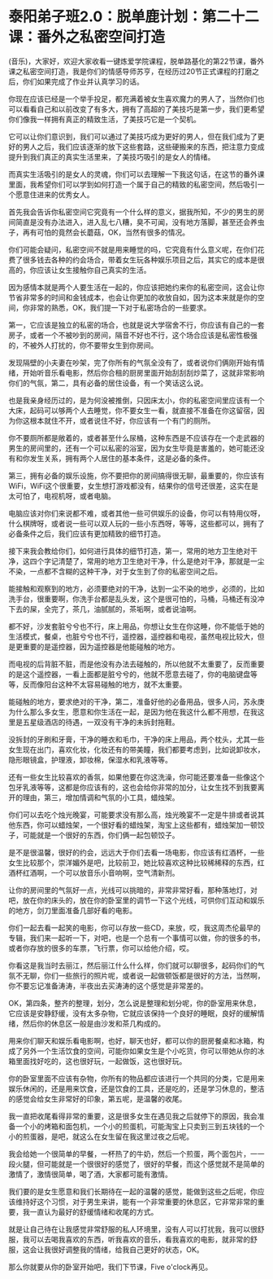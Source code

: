 # 泰阳弟子班2.0：脱单鹿计划：第二十二课：番外之私密空间打造

(音乐)，大家好，欢迎大家收看一键炼爱学院课程，脱单路基化的第22节课，番外课之私密空间打造，我是你们的情感导师苏亨，在经历过20节正式课程的打磨之后，你们如果完成了作业并认真学习的话。

你现在应该已经是一个举手投足，都充满着被女生喜欢魔力的男人了，当然你们也可以看看自己和以前改变了有多大，拥有了高超的了美技巧是第一步，我们更希望你们像我一样拥有真正的精致生活，了美技巧它是一个契机。

它可以让你们意识到，我们可以通过了美技巧成为更好的男人，但在我们成为了更好的男人之后，我们应该逐渐的放下这些套路，这些硬搬来的东西，把注意力变成提升到我们真正的真实生活里来，了美技巧吸引的是女人的情绪。

而真实生活吸引的是女人的灵魂，你们可以去理解一下我这句话，在这节的番外课里面，我希望你们可以学到如何打造一个属于自己的精致的私密空间，然后吸引一个愿意住进来的优秀女人。

首先我会告诉你私密空间它究竟有一个什么样的意义，据我所知，不少的男生的房间简直是没有办法进入，进入乱七八糟，臭不可闻，没有地方落脚，甚至还会养虫子，再有可怕的竟然会长蘑菇，OK，当然有很多的情况。

你们可能会疑问，私密空间不就是用来睡觉的吗，它究竟有什么意义呢，在你们花费了很多钱去各种的约会场合，带着女生玩各种娱乐项目之后，其实它的成本是很高的，你应该让女生接触你自己真实的生活。

因为感情本就是两个人要生活在一起的，你应该把她约来你的私密空间，这会让你节省非常多的时间和金钱成本，也会让你更加的收放自如，因为这本来就是你的空间，你非常的熟悉，OK，我们提一下对于私密场合的一些要求。

第一，它应该是独立的私密的场合，也就是说大学宿舍不行，你应该有自己的一套房子，或者一个不被吵到的房间，隔音不好也不行，这个场合应该是私密性极强的，不被外人打扰的，你不要带女生到你房间。

发现隔壁的小夫妻在吵架，完了你所有的气氛全没有了，或者说你们俩刚开始有情绪，开始听音乐看电影，然后你合租的厨房里面开始刮刮刮炒菜了，这就非常影响你们的气氛，第二，具有必备的居住设备，有一个笑话这么说。

也是我亲身经历过的，是为何没被推倒，只因床太小，你的私密空间里应该有一个大床，起码可以够两个人去睡觉，你不要女生一看，就直接不准备在你这留宿，因为你这根本就住不开，或者说住不好，你应该有一个有门的厕所。

你不要厕所都是敞着的，或者甚至什么尿桶，这种东西是不应该存在一个走武器的男生的房间里的，还有一个可以私密的浴室，因为女生毕竟是害羞的，她可能还没有和你发生关系，拥有两个人居住的基本条件，这是必备的条件。

第三，拥有必备的娱乐设施，你不要把你的房间搞得很无聊，最重要的，你应该有WiFi，WiFi这个很重要，女生想打游戏都没有，结果你的信号还很差，这实在是太可怕了，电视机呀，或者电脑。

电脑应该对你们来说都不难，或者其他一些可供娱乐的设备，你可以有特用仪呀，什么棋牌呀，或者说一些可以双人玩的一些小东西呀，等等，这些都可以，拥有了必备条件之后，我们应该有更加精致的细节打造。

接下来我会教给你们，如何进行具体的细节打造，第一，常用的地方卫生绝对干净，这四个字记清楚了，常用的地方卫生绝对干净，什么是绝对干净，那就是一尘不染，一点都不含糊的这种干净，对于女生到了你的私密空间之后。

能接触和观察到的地方，必须要绝对的干净，达到一尘不染的地步，必须的，比如洗手台，很重要啊，你洗手台都是乱头发，这个是很可怕的，马桶，马桶还有没冲下去的屎，全完了，茶几，油腻腻的，茶垢啊，或者说油啊。

都不好，沙发套脏兮兮也不行，床上用品，你想让女生在你这睡，你不能低于她的生活模式，餐桌，也脏兮兮也不行，遥控器，遥控器和电视，虽然电视比较大，但是更重要的是遥控器，因为遥控器是他能碰触的地方。

而电视的后背脏不脏，而是他没有办法去碰触的，所以他就不太重要了，反而重要的是这个遥控器，一看上面都是脏兮兮的，他就不愿意去碰了，你的电脑键盘等等，反而像阳台这种不太容易碰触的地方，就不太重要。

能碰触的地方，要求绝对的干净，第二，准备好他的必备用品，很多人问，苏永庚为什么那么多女生，愿意和你生活在一起，是因为他在我这什么都不用想，在我这里是五星级酒店的待遇，一双没有干净的未拆封拖鞋。

没拆封的牙刷和牙膏，干净的睡衣和毛巾，干净的床上用品，两个枕头，尤其一些女生现在出门，喜欢化妆，化妆还有的带美瞳，我们都要考虑到，比如说卸妆水，隐形眼镜盒，护理液，卸妆棉，保湿水和乳液等等。

还有一些女生比较喜欢的香氛，如果他要在你这洗澡，你可能还要准备一些像这个包牙乳液等等，这都是你应该有的，这也会给你非常的加分，让女生找不到我要离开的理由，第三，增加情调和气氛的小工具，蜡烛架。

你们可以去吃个烛光晚宴，可能要求没有那么高，烛光晚宴不一定是牛排或者说其他东西，你可以蜡烛架，一个很好看的蜡烛架，淘宝上这些都有，蜡烛架加一顿饺子，可能就是一个很好的东西，你们俩一起包顿饺子。

是不是很温馨，很好的约会，远远大于你们去看一场电影，你应该有红酒杯，一些女生比较那个，崇洋媚外是吧，比较前卫，她比较喜欢这种比较稀稀释的东西，红酒杯红酒啊，一个可以放音乐小音响啊，空气清新剂。

让你的房间里的气氛好一点，光线可以挑暗的，非常非常好看，那种落地灯，对吧，放在你的床头的，放在你的卧室里的调节一下这个光线，可供你们互动和娱乐的地方，剑刀里面准备几部好看的电影。

你们一起去看一起笑的电影，你可以存放一些CD，来放，哎，我这周杰伦最早的专辑，我们来一起听一下，对吧，也是一个总有一个事情可以做，你的很多的书，或者你存放的很多的车票，飞行票，你可以给他介绍，哎。

你看这是我当时去丽江，然后丽江什么什么样，你们就可以聊很多，起码你们的气氛不无聊，你们一些旅行的照片呢，或者说一起做顿饭都是很好的方法，当然啊，你不要忘记准备涛涛，半夜出去买涛涛的这个感觉是非常差的。

OK，第四条，整齐的整理，划分，怎么说是整理和划分呢，你的卧室用来休息，它应该是安静舒缓，没有太多杂物，它就应该保持一个良好的睡眠，良好的缓解情绪，然后你的休息区一般是由沙发和茶几构成的。

用来你们聊天和娱乐看电影啊，也好，聊天也好，都可以你的厨房餐桌和冰箱，构成了另外一个生活饮食的空间，可能你如果女生是个小吃货，你可以带她从你的冰箱里面找好吃的，这也很好玩，一起做饭，这也很好玩。

你的卧室里面不应该有杂物，你所有的物品都应该进行一个共同的分类，它是用来娱乐休闲的，还是用来饮食，还是饮食的工具，还是吃的，还是学习休息的，整洁的感觉会给女生非常好的印象，第五呢，是温馨的收尾。

我一直把收尾看得非常的重要，这是很多女生在遇见我之后就停下的原因，我会准备一个小的烤箱和面包机，一个小的煎蛋机，可能淘宝上只卖到三到五块钱的一个小的煎蛋器，是吧，就这么在女生留在我这里过夜之后呢。

我会给她一个很简单的早餐，一杯热了的牛奶，然后一个煎蛋，两个面包片，一一段火腿，但可能就是一个很很好的感觉了，很好的早餐，而这个感觉就不是简单的激情了，激情很简单，喝了酒，大家都可能有激情。

我们要的是女生愿意和我们长期待在一起的温馨的感觉，能做到这些之后呢，你应该维持好这个习惯，对于男生来讲，能有一个非常重要的休息区，它非常非常的重要，我一直认为最好的舒缓情绪和收尾的方式。

就是让自己待在让我感觉非常舒服的私人环境里，没有人可以打扰我，我可以很舒服，我可以去喝我喜欢的东西，听我喜欢的音乐，看我喜欢的电影，就非常的舒服，这会让我很好调整我的情绪，给我自己更好的状态，OK。

那么你就要从你的卧室开始吧，我们下节课，Five o'clock再见。